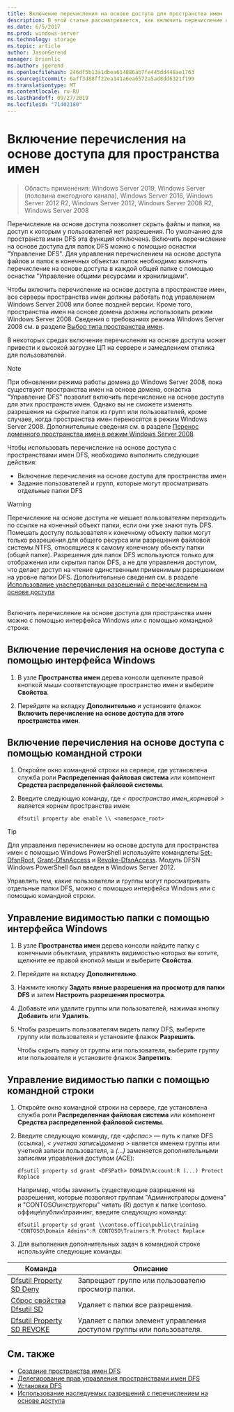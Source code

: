 ```yaml
---
title: Включение перечисления на основе доступа для пространства имен
description: В этой статье рассматривается, как включить перечисление на основе доступа для пространства имен.
ms.date: 6/5/2017
ms.prod: windows-server
ms.technology: storage
ms.topic: article
author: JasonGerend
manager: brianlic
ms.author: jgerend
ms.openlocfilehash: 246df5b13a1dbea614886ab7fe445dd448ae1763
ms.sourcegitcommit: 6aff3d88ff22ea141a6ea6572a5ad8dd6321f199
ms.translationtype: MT
ms.contentlocale: ru-RU
ms.lasthandoff: 09/27/2019
ms.locfileid: "71402180"
---
```

# <a name="enable-access-based-enumeration-on-a-namespace"></a>Включение перечисления на основе доступа для пространства имен

> Область применения: Windows Server 2019, Windows Server (половина ежегодного канала), Windows Server 2016, Windows Server 2012 R2, Windows Server 2012, Windows Server 2008 R2, Windows Server 2008

Перечисление на основе доступа позволяет скрыть файлы и папки, на доступ к которым у пользователей нет разрешения. По умолчанию для пространств имен DFS эта функция отключена. Включить перечисление на основе доступа для папок DFS можно с помощью оснастки "Управление DFS". Для управления перечислением на основе доступа файлов и папок в конечных объектах папок необходимо включить перечисление на основе доступа в каждой общей папке с помощью оснастки "Управление общими ресурсами и хранилищами".

Чтобы включить перечисление на основе доступа в пространстве имен, все серверы пространства имен должны работать под управлением Windows Server 2008 или более поздней версии. Кроме того, пространства имен на основе домена должны использовать режим Windows Server 2008. Сведения о требованиях режима Windows Server 2008 см. в разделе [Выбор типа пространства имен](choose-a-namespace-type.md).

В некоторых средах включение перечисления на основе доступа может привести к высокой загрузке ЦП на сервере и замедлением отклика для пользователей.

> [!NOTE]
> При обновлении режима работы домена до Windows Server 2008, пока существуют пространства имен на основе домена, оснастка "Управление DFS" позволит включить перечисление на основе доступа для этих пространств имен. Однако вы не сможете изменять разрешения на скрытие папок из групп или пользователей, кроме случаев, когда пространства имен переносятся в режим Windows Server 2008. Дополнительные сведения см. в разделе [Перенос доменного пространства имен в режим Windows Server 2008](migrate-a-domain-based-namespace-to-windows-server-2008-mode.md).


Чтобы использовать перечисление на основе доступа с пространствами имен DFS, необходимо выполнить следующие действия:

-   Включение перечисления на основе доступа для пространства имен
-   Задание пользователей и групп, которые могут просматривать отдельные папки DFS


> [!WARNING]
> Перечисление на основе доступа не мешает пользователям переходить по ссылке на конечный объект папки, если они уже знают путь DFS. Помешать доступу пользователя к конечному объекту папки могут только разрешения для общего ресурса или разрешения файловой системы NTFS, относящиеся к самому конечному объекту папки (общей папке). Разрешения для папок DFS используются только для отображения или скрытия папок DFS, а не для управления доступом, что делает доступ на чтение единственным применимым разрешением на уровне папки DFS. Дополнительные сведения см. в разделе [Использование унаследованных разрешений с перечислением на основе доступа](https://technet.microsoft.com/library/dd834874(v=ws.11).aspx)

<br />
Включить перечисление на основе доступа для пространства имен можно с помощью интерфейса Windows или с помощью командной строки.

## <a name="to-enable-access-based-enumeration-by-using-the-windows-interface"></a>Включение перечисления на основе доступа с помощью интерфейса Windows

1.  В узле **Пространства имен** дерева консоли щелкните правой кнопкой мыши соответствующее пространство имен и выберите **Свойства**.

2.  Перейдите на вкладку **Дополнительно** и установите флажок **Включить перечисление на основе доступа для этого пространства имен**.

## <a name="to-enable-access-based-enumeration-by-using-a-command-line"></a>Включение перечисления на основе доступа с помощью командной строки

1.  Откройте окно командной строки на сервере, где установлена служба роли **Распределенная файловая система** или компонент **Средства распределенной файловой системы**.

2.  Введите следующую команду, где *< пространство имен\_корневой >* является корнем пространства имен:

    ```  
    dfsutil property abe enable \\ <namespace_root>
    ```

> [!TIP]
> Для управления перечислением на основе доступа для пространства имен с помощью Windows PowerShell используйте командлеты [Set-DfsnRoot](https://technet.microsoft.com/library/jj884281.aspx), [Grant-DfsnAccess](https://technet.microsoft.com/library/jj884272.aspx) и [Revoke-DfsnAccess](https://technet.microsoft.com/library/jj884273.aspx). Модуль DFSN Windows PowerShell был введен в Windows Server 2012.

Управлять тем, какие пользователи и группы могут просматривать отдельные папки DFS, можно с помощью интерфейса Windows или с помощью командной строки.

## <a name="to-control-folder-visibility-by-using-the-windows-interface"></a>Управление видимостью папки с помощью интерфейса Windows

1.  В узле **Пространства имен** дерева консоли найдите папку с конечными объектами, управлять видимостью которых вы хотите, щелкните ее правой кнопкой мыши и выберите **Свойства**.

2.  Перейдите на вкладку **Дополнительно**.

3.  Нажмите кнопку **Задать явные разрешения на просмотр для папки DFS** и затем **Настроить разрешения просмотра**.

4.  Добавьте или удалите группы или пользователей, нажимая кнопку **Добавить** или **Удалить**.

5.  Чтобы разрешить пользователям видеть папку DFS, выберите группу или пользователя и установите флажок **Разрешить**.

    Чтобы скрыть папку от группы или пользователя, выберите группу или пользователя и установите флажок **Запретить**.

## <a name="to-control-folder-visibility-by-using-a-command-line"></a>Управление видимостью папки с помощью командной строки

1. Откройте окно командной строки на сервере, где установлена служба роли **Распределенная файловая система** или компонент **Средства распределенной файловой системы**.

2. Введите следующую команду, где *&lt;дфспас&gt;* — путь к папке DFS (ссылка), *< учетная запись\\домена >* является именем группы или учетной записи пользователя, а *(...)* заменяется дополнительными записями управления доступом (ACE):

   ```
   dfsutil property sd grant <DFSPath> DOMAIN\Account:R (...) Protect Replace
   ```

   Например, чтобы заменить существующие разрешения на разрешения, которые позволяют группам "Администраторы домена" и "CONTOSO\\инструкторы" читать (R) доступ к папке \\contoso. оффице\публик\траининг, введите следующую команду:

   ```
   dfsutil property sd grant \\contoso.office\public\training "CONTOSO\Domain Admins":R CONTOSO\Trainers:R Protect Replace 
   ```

3. Для выполнения дополнительных задач в командной строке используйте следующие команды:


| Команда | Описание |
|---|---|
|[Dfsutil Property SD Deny](https://msdn.microsoft.com/library/dd759150(v=ws.11).aspx)|Запрещает группе или пользователю просмотр папки.|
|[Сброс свойства Dfsutil SD](https://msdn.microsoft.com/library/dd759150(v=ws.11).aspx) |Удаляет с папки все разрешения.|
|[Dfsutil Property SD REVOKE](https://msdn.microsoft.com/library/dd759150(v=ws.11).aspx)| Удаляет с папки элемент управления доступом группы или пользователя. |

## <a name="see-also"></a>См. также

-   [Создание пространства имен DFS](create-a-dfs-namespace.md)
-   [Делегирование прав управления пространствами имен DFS](delegate-management-permissions-for-dfs-namespaces.md)
-   [Установка DFS](https://technet.microsoft.com/library/cc731089(v=ws.11).aspx)
-   [Использование наследуемых разрешений с перечислением на основе доступа](using-inherited-permissions-with-access-based-enumeration.md)